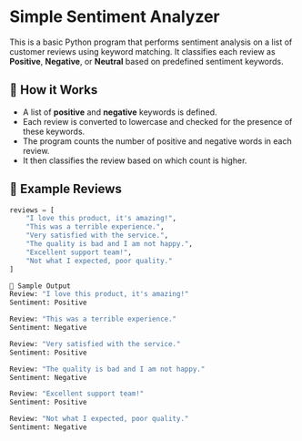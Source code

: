 # Simple Sentiment Analyzer

This is a basic Python program that performs sentiment analysis on a list of customer reviews using keyword matching. It classifies each review as **Positive**, **Negative**, or **Neutral** based on predefined sentiment keywords.

## 🧠 How it Works

- A list of **positive** and **negative** keywords is defined.
- Each review is converted to lowercase and checked for the presence of these keywords.
- The program counts the number of positive and negative words in each review.
- It then classifies the review based on which count is higher.

## 🧾 Example Reviews

```python
reviews = [
    "I love this product, it's amazing!",
    "This was a terrible experience.",
    "Very satisfied with the service.",
    "The quality is bad and I am not happy.",
    "Excellent support team!",
    "Not what I expected, poor quality."
]

🧪 Sample Output
Review: "I love this product, it's amazing!"
Sentiment: Positive

Review: "This was a terrible experience."
Sentiment: Negative

Review: "Very satisfied with the service."
Sentiment: Positive

Review: "The quality is bad and I am not happy."
Sentiment: Negative

Review: "Excellent support team!"
Sentiment: Positive

Review: "Not what I expected, poor quality."
Sentiment: Negative


